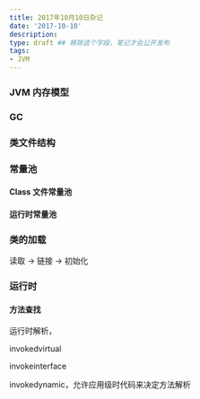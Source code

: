 ```yaml
---
title: 2017年10月10日杂记
date: '2017-10-10'
description:
type: draft ## 移除这个字段，笔记才会公开发布
tags:
- JVM
---
```


### JVM 内存模型



### GC


### 类文件结构

### 常量池

#### Class 文件常量池

#### 运行时常量池

### 类的加载

读取 -> 链接 -> 初始化

### 运行时

#### 方法查找

运行时解析，

invokedvirtual

invokeinterface

invokedynamic，允许应用级时代码来决定方法解析

